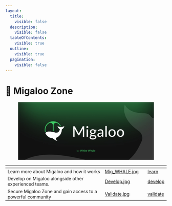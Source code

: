 ```yaml
---
layout:
  title:
    visible: false
  description:
    visible: false
  tableOfContents:
    visible: true
  outline:
    visible: true
  pagination:
    visible: false
---
```


# 👋 Migaloo Zone

<figure><img src=".gitbook/assets/image (4).png" alt=""><figcaption></figcaption></figure>

<table data-view="cards"><thead><tr><th></th><th data-hidden data-card-cover data-type="files"></th><th data-hidden data-type="files"></th><th data-hidden data-card-target data-type="content-ref"></th></tr></thead><tbody><tr><td>Learn more about Migaloo and how it works</td><td><a href=".gitbook/assets/Mig_WHALE.jpg">Mig_WHALE.jpg</a></td><td></td><td><a href="learn/">learn</a></td></tr><tr><td>Develop on Migaloo alongside other experienced teams.</td><td><a href=".gitbook/assets/Develop.jpg">Develop.jpg</a></td><td></td><td><a href="develop/">develop</a></td></tr><tr><td>Secure Migaloo Zone and gain access to a powerful community</td><td><a href=".gitbook/assets/Validate.jpg">Validate.jpg</a></td><td></td><td><a href="validate/">validate</a></td></tr></tbody></table>
